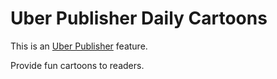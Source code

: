 # Uber Publisher Daily Cartoons

This is an [Uber Publisher](https://www.drupal.org/project/uber_publisher)
 feature.

Provide fun cartoons to readers.
